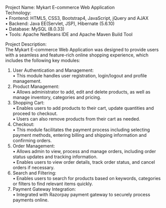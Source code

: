 Project Name: Mykart E-commerce Web Application  <br>
Technology: <br>
•	Frontend: HTML5, CSS3, Bootstrap4, JavaScript, jQuery and AJAX <br>
•	Backend: Java EE(Servlet, JSP), Hibernate (5.6.10) <br>
•	Database: MySQL (8.0.33) <br>
•	Tools: Apache NetBeans IDE and Apache Maven Build Tool <br>

Project Description: <br>
The Mykart E-commerce Web Application was designed to provide users with a seamless and feature-rich online shopping experience, which includes the following key modules:

1.	User Authentication and Management: <br>
    •	This module handles user registration, login/logout and profile management.
2.	Product Management: <br>
    •	Allows administrator to add, edit and delete products, as well as manage inventory, categories and pricing.
3.	Shopping Cart: <br>
    •	Enables users to add products to their cart, update quantities and proceed to checkout. <br>
    •	Users can also remove products from their cart as needed.
4.	Checkout: <br>
    •	This module facilitates the payment process including selecting payment methods, entering billing and shipping information and confirming orders.
5.	Order Management: <br>
    •	Allows admin to view, process and manage orders, including order status updates and tracking information. <br>
    •	Enables users to view order details, track order status, and cancel orders if necessary.
6.	Search and Filtering: <br>
    •	Enables users to search for products based on keywords, categories or filters to find relevant items quickly.
7.	Payment Gateway Integration: <br>
    •	Integrated with Razorpay payment gateway to securely process payments online.


